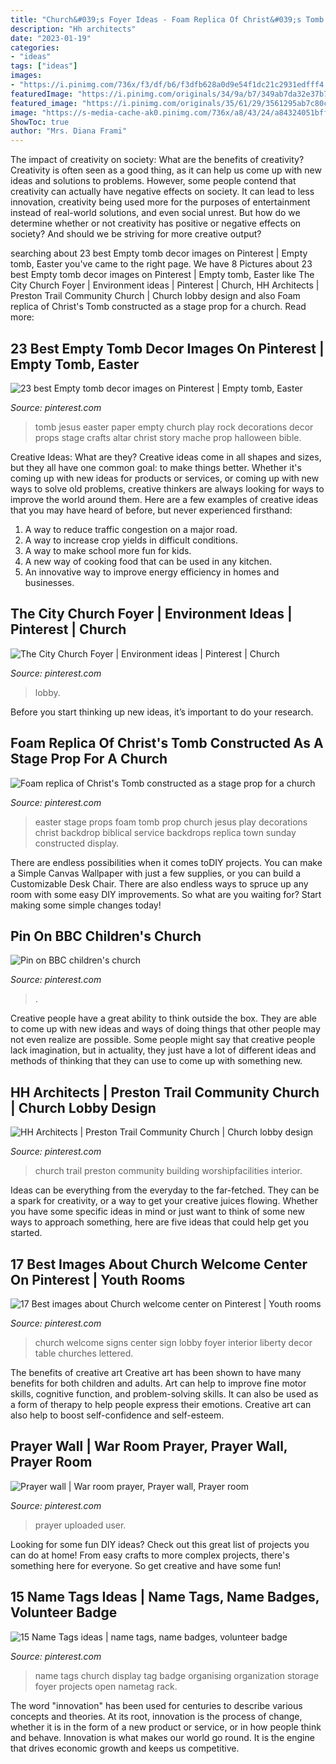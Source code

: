 ```yaml
---
title: "Church&#039;s Foyer Ideas - Foam Replica Of Christ&#039;s Tomb Constructed As A Stage Prop For A Church"
description: "Hh architects"
date: "2023-01-19"
categories:
- "ideas"
tags: ["ideas"]
images:
- "https://i.pinimg.com/736x/f3/df/b6/f3dfb628a0d9e54f1dc21c2931edfff4.jpg"
featuredImage: "https://i.pinimg.com/originals/34/9a/b7/349ab7da32e37b79eb71c4250e74d70e.jpg"
featured_image: "https://i.pinimg.com/originals/35/61/29/3561295ab7c80cde149cf9b3015fd767.jpg"
image: "https://s-media-cache-ak0.pinimg.com/736x/a8/43/24/a84324051bff03eaec8e389c6eb02608.jpg"
ShowToc: true
author: "Mrs. Diana Frami"
---
```



The impact of creativity on society: What are the benefits of creativity?
Creativity is often seen as a good thing, as it can help us come up with new ideas and solutions to problems. However, some people contend that creativity can actually have negative effects on society. It can lead to less innovation, creativity being used more for the purposes of entertainment instead of real-world solutions, and even social unrest. But how do we determine whether or not creativity has positive or negative effects on society? And should we be striving for more creative output?

	

		
searching about 23 best Empty tomb decor images on Pinterest | Empty tomb, Easter you've came to the right page. We have 8 Pictures about 23 best Empty tomb decor images on Pinterest | Empty tomb, Easter like The City Church Foyer | Environment ideas | Pinterest | Church, HH Architects | Preston Trail Community Church | Church lobby design and also Foam replica of Christ&#039;s Tomb constructed as a stage prop for a church. Read more:
		
    
## 23 Best Empty Tomb Decor Images On Pinterest | Empty Tomb, Easter

<img loading=lazy src="https://i.pinimg.com/736x/01/6d/e2/016de2bbc059a9d4af06bafe27b74dff.jpg" onerror="this.onerror=null;this.src='https://tse2.mm.bing.net/th?id=OIP.TzNoFJFSnjkTjRm-UCt_rAHaJ6&amp;pid=15.1';" alt="23 best Empty tomb decor images on Pinterest | Empty tomb, Easter">

_Source: pinterest.com_

>tomb jesus easter paper empty church play rock decorations decor props stage crafts altar christ story mache prop halloween bible. 

	

Creative Ideas: What are they?
Creative ideas come in all shapes and sizes, but they all have one common goal: to make things better. Whether it's coming up with new ideas for products or services, or coming up with new ways to solve old problems, creative thinkers are always looking for ways to improve the world around them. Here are a few examples of creative ideas that you may have heard of before, but never experienced firsthand: 
1. A way to reduce traffic congestion on a major road.
2. A way to increase crop yields in difficult conditions.
3. A way to make school more fun for kids.
4. A new way of cooking food that can be used in any kitchen.
5. An innovative way to improve energy efficiency in homes and businesses.

    
## The City Church Foyer | Environment Ideas | Pinterest | Church

<img loading=lazy src="https://i.pinimg.com/736x/f3/df/b6/f3dfb628a0d9e54f1dc21c2931edfff4.jpg" onerror="this.onerror=null;this.src='https://tse1.mm.bing.net/th?id=OIP.LM4kORYVsFMjQagRiDUblgHaHa&amp;pid=15.1';" alt="The City Church Foyer | Environment ideas | Pinterest | Church">

_Source: pinterest.com_

>lobby. 

	

Before you start thinking up new ideas, it’s important to do your research.

    
## Foam Replica Of Christ&#039;s Tomb Constructed As A Stage Prop For A Church

<img loading=lazy src="https://s-media-cache-ak0.pinimg.com/736x/a8/43/24/a84324051bff03eaec8e389c6eb02608.jpg" onerror="this.onerror=null;this.src='https://tse1.mm.bing.net/th?id=OIP.t8T4m4vRAKYi4m_w2NH0GgHaEm&amp;pid=15.1';" alt="Foam replica of Christ&#039;s Tomb constructed as a stage prop for a church">

_Source: pinterest.com_

>easter stage props foam tomb prop church jesus play decorations christ backdrop biblical service backdrops replica town sunday constructed display. 

	

There are endless possibilities when it comes toDIY projects. You can make a Simple Canvas Wallpaper with just a few supplies, or you can build a Customizable Desk Chair. There are also endless ways to spruce up any room with some easy DIY improvements. So what are you waiting for? Start making some simple changes today!

    
## Pin On BBC Children&#039;s Church

<img loading=lazy src="https://i.pinimg.com/736x/99/e7/c3/99e7c3b17fe71f7e2b137a5259256ba2.jpg" onerror="this.onerror=null;this.src='https://tse2.mm.bing.net/th?id=OIP.n6OqtmFD0XZMQccZjOxZVAHaHa&amp;pid=15.1';" alt="Pin on BBC children&#039;s church">

_Source: pinterest.com_

>. 

	

Creative people have a great ability to think outside the box. They are able to come up with new ideas and ways of doing things that other people may not even realize are possible. Some people might say that creative people lack imagination, but in actuality, they just have a lot of different ideas and methods of thinking that they can use to come up with something new.

    
## HH Architects | Preston Trail Community Church | Church Lobby Design

<img loading=lazy src="https://i.pinimg.com/originals/34/9a/b7/349ab7da32e37b79eb71c4250e74d70e.jpg" onerror="this.onerror=null;this.src='https://tse3.mm.bing.net/th?id=OIP.aMqmuBZeQkA85dSlIAVX6QHaE8&amp;pid=15.1';" alt="HH Architects | Preston Trail Community Church | Church lobby design">

_Source: pinterest.com_

>church trail preston community building worshipfacilities interior. 

	

Ideas can be everything from the everyday to the far-fetched. They can be a spark for creativity, or a way to get your creative juices flowing. Whether you have some specific ideas in mind or just want to think of some new ways to approach something, here are five ideas that could help get you started.

    
## 17 Best Images About Church Welcome Center On Pinterest | Youth Rooms

<img loading=lazy src="https://s-media-cache-ak0.pinimg.com/736x/6e/64/d6/6e64d6de42d4afea6f1b0808b4caf214.jpg" onerror="this.onerror=null;this.src='https://tse2.mm.bing.net/th?id=OIP.NMKzD8knu0AxOtbL8lH8OgHaFj&amp;pid=15.1';" alt="17 Best images about Church welcome center on Pinterest | Youth rooms">

_Source: pinterest.com_

>church welcome signs center sign lobby foyer interior liberty decor table churches lettered. 

	

The benefits of creative art
Creative art has been shown to have many benefits for both children and adults. Art can help to improve fine motor skills, cognitive function, and problem-solving skills. It can also be used as a form of therapy to help people express their emotions. Creative art can also help to boost self-confidence and self-esteem.

    
## Prayer Wall | War Room Prayer, Prayer Wall, Prayer Room

<img loading=lazy src="https://i.pinimg.com/originals/35/61/29/3561295ab7c80cde149cf9b3015fd767.jpg" onerror="this.onerror=null;this.src='https://tse2.mm.bing.net/th?id=OIP.jWaaNPwgjWkyvevmvF9kzgHaG0&amp;pid=15.1';" alt="Prayer wall | War room prayer, Prayer wall, Prayer room">

_Source: pinterest.com_

>prayer uploaded user. 

	

Looking for some fun DIY ideas? Check out this great list of projects you can do at home! From easy crafts to more complex projects, there's something here for everyone. So get creative and have some fun!

    
## 15 Name Tags Ideas | Name Tags, Name Badges, Volunteer Badge

<img loading=lazy src="https://i.pinimg.com/236x/33/d6/3f/33d63f2bb42071780bb70c2f40efa72f--name-tags.jpg" onerror="this.onerror=null;this.src='https://tse2.mm.bing.net/th?id=OIP.ooCHbnJF6-yC6V034iHGhgAAAA&amp;pid=15.1';" alt="15 Name Tags ideas | name tags, name badges, volunteer badge">

_Source: pinterest.com_

>name tags church display tag badge organising organization storage foyer projects open nametag rack. 

	

The word "innovation" has been used for centuries to describe various concepts and theories. At its root, innovation is the process of change, whether it is in the form of a new product or service, or in how people think and behave. Innovation is what makes our world go round. It is the engine that drives economic growth and keeps us competitive.

